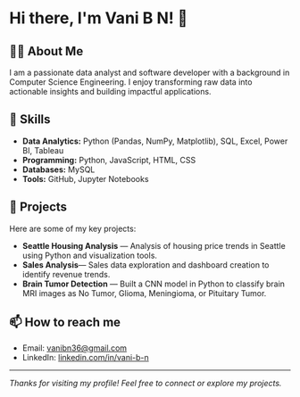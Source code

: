 # Hi there, I'm Vani B N! 👋

## 👩‍💻 About Me
I am a passionate data analyst and software developer with a background in Computer Science Engineering. I enjoy transforming raw data into actionable insights and building impactful applications.

## 💼 Skills
- **Data Analytics:** Python (Pandas, NumPy, Matplotlib), SQL, Excel, Power BI, Tableau
- **Programming:** Python, JavaScript, HTML, CSS
- **Databases:** MySQL
- **Tools:**  GitHub, Jupyter Notebooks

## 🚀 Projects
Here are some of my key projects:

- **Seattle Housing Analysis** — Analysis of housing price trends in Seattle using Python and visualization tools.
- **Sales Analysis**— Sales data exploration and dashboard creation to identify revenue trends.
- **Brain Tumor Detection** — Built a CNN model in Python to classify brain MRI images as No Tumor, Glioma, Meningioma, or Pituitary Tumor.


## 📫 How to reach me
- Email: vanibn36@gmail.com
- LinkedIn: [linkedin.com/in/vani-b-n](https://linkedin.com/in/vani-b-n)
  
---

*Thanks for visiting my profile! Feel free to connect or explore my projects.*
